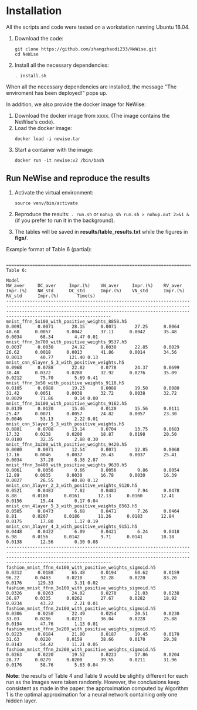 # Installation
All the scripts and code were tested on a workstation running Ubuntu 18.04.

1. Download the code:
   ```
   git clone https://github.com/zhangzhaodi233/NeWise.git
   cd NeWise
   ```
2. Install all the necessary dependencies:
    ```
    . install.sh
    ```

When all the necessary dependencies are installed, the message "The enviroment has been deployed!" pops up.

In addition, we also provide the docker image for NeWise:

1. Download the docker image from xxxx. (The image contains the NeWise's code).
2. Load the docker image:
   ```
   docker load -i newise.tar
   ```
3. Start a container with the image:
   ```
   docker run -it newise:v2 /bin/bash
   ```

## Run NeWise and reproduce the results

1. Activate the virtual environment:
   ```
   source venv/bin/activate
   ```

2. Reproduce the results:
   ```. run.sh``` or ```nohup sh run.sh > nohup.out 2>&1 &``` (if you prefer to run it in the background).

3. The tables will be saved in **results/table_results.txt** while the figures in **figs/**.

Example format of Table 6 (partial):
```

==========================================================================================================================================================================================================================================================
Table 6: 

Model                                                             	 NW_aver 	 DC_aver 	 Impr.(%) 	 VN_aver 	 Impr.(%) 	 RV_aver 	 Impr.(%) 	 NW_std 	 DC_std 	 Impr.(%) 	 VN_std 	 Impr.(%) 	 RV_std 	 Impr.(%) 	    Time(s)
----------------------------------------------------------------------------------------------------------------------------------------------------------------------------------------------------------------------------------------------------------
mnist_ffnn_5x100_with_positive_weights_8858.h5                    	 0.0091 	 0.0071 	  28.15 	 0.0071 	  27.25 	 0.0064 	  40.68 	 0.0057 	 0.0042 	  37.11 	 0.0042 	  35.48 	 0.0034 	  68.34 	   4.47 0.01
mnist_ffnn_3x700_with_positive_weights_9537.h5                    	 0.0037 	 0.0030 	  24.92 	 0.0030 	  22.85 	 0.0029 	  26.62 	 0.0018 	 0.0013 	  41.86 	 0.0014 	  34.56 	 0.0013 	  40.77 	 121.40 0.13
mnist_cnn_6layer_5_3_with_positive_weights.h5                     	 0.0968 	 0.0788 	  22.82 	 0.0778 	  24.37 	 0.0699 	  38.48 	 0.0372 	 0.0280 	  32.92 	 0.0276 	  35.09 	 0.0212 	  75.70 	   5.69 0.41
mnist_ffnn_3x50_with_positive_weights_9118.h5                     	 0.0105 	 0.0088 	  19.23 	 0.0088 	  19.50 	 0.0080 	  31.42 	 0.0051 	 0.0038 	  32.72 	 0.0038 	  32.72 	 0.0029 	  71.86 	   0.14 0.00
mnist_ffnn_3x100_with_positive_weights_9162.h5                    	 0.0139 	 0.0120 	  15.46 	 0.0120 	  15.56 	 0.0111 	  25.47 	 0.0071 	 0.0057 	  24.82 	 0.0057 	  23.30 	 0.0046 	  53.13 	   2.22 0.01
mnist_cnn_5layer_5_3_with_positive_weights.h5                     	 0.0801 	 0.0708 	  13.14 	 0.0704 	  13.75 	 0.0683 	  17.32 	 0.0238 	 0.0200 	  18.87 	 0.0198 	  20.50 	 0.0180 	  32.35 	   2.88 0.30
mnist_ffnn_3x200_with_positive_weights_9420.h5                    	 0.0080 	 0.0071 	  12.54 	 0.0071 	  12.85 	 0.0068 	  17.16 	 0.0046 	 0.0037 	  26.43 	 0.0037 	  25.41 	 0.0034 	  37.28 	   8.38 2.87
mnist_ffnn_3x400_with_positive_weights_9630.h5                    	 0.0061 	 0.0056 	   9.66 	 0.0056 	   9.86 	 0.0054 	  12.89 	 0.0035 	 0.0030 	  16.78 	 0.0030 	  16.39 	 0.0027 	  26.55 	  40.80 0.12
mnist_cnn_3layer_2_3_with_positive_weights_9120.h5                	 0.0521 	 0.0483 	   7.82 	 0.0483 	   7.94 	 0.0478 	   8.88 	 0.0180 	 0.0161 	  12.13 	 0.0160 	  12.41 	 0.0156 	  15.44 	   0.17 0.04
mnist_cnn_4layer_5_3_with_positive_weights_8563.h5                	 0.0505 	 0.0473 	   6.68 	 0.0471 	   7.26 	 0.0464 	   8.81 	 0.0207 	 0.0186 	  11.26 	 0.0183 	  12.84 	 0.0175 	  17.80 	   1.17 0.19
mnist_cnn_3layer_4_3_with_positive_weights_9151.h5                	 0.0448 	 0.0422 	   6.09 	 0.0421 	   6.24 	 0.0418 	   6.98 	 0.0156 	 0.0142 	   9.71 	 0.0141 	  10.18 	 0.0138 	  12.56 	   0.30 0.08
----------------------------------------------------------------------------------------------------------------------------------------------------------------------------------------------------------------------------------------------------------
fashion_mnist_ffnn_4x100_with_positive_weights_sigmoid.h5         	 0.0312 	 0.0188 	  65.48 	 0.0194 	  60.62 	 0.0159 	  96.22 	 0.0403 	 0.0210 	  92.28 	 0.0220 	  83.20 	 0.0176 	 129.33 	   3.31 0.02
fashion_mnist_ffnn_3x100_with_positive_weights_sigmoid.h5         	 0.0326 	 0.0263 	  24.02 	 0.0270 	  21.03 	 0.0238 	  36.87 	 0.0335 	 0.0262 	  27.67 	 0.0282 	  18.92 	 0.0234 	  43.22 	   2.21 0.01
fashion_mnist_ffnn_2x100_with_positive_weights_sigmoid.h5         	 0.0306 	 0.0250 	  22.49 	 0.0254 	  20.51 	 0.0230 	  33.03 	 0.0286 	 0.0211 	  36.04 	 0.0228 	  25.88 	 0.0194 	  47.76 	   1.13 0.01
fashion_mnist_ffnn_3x200_with_positive_weights_sigmoid.h5         	 0.0223 	 0.0184 	  21.80 	 0.0187 	  19.45 	 0.0170 	  31.63 	 0.0220 	 0.0159 	  38.66 	 0.0170 	  29.38 	 0.0143 	  54.42 	  11.21 0.05
fashion_mnist_ffnn_2x200_with_positive_weights_sigmoid.h5         	 0.0263 	 0.0220 	  19.52 	 0.0223 	  17.86 	 0.0204 	  28.77 	 0.0279 	 0.0200 	  39.55 	 0.0211 	  31.96 	 0.0176 	  58.76 	   5.63 0.04
```



**Note:** the results of Table 4 and Table 9 would be slightly different for each run as the images were taken randomly. However, the conclusions keep  consistent as made in the paper: the approximation computed by Algorithm 1 is the optimal approximation for a neural network containing only one hidden layer.